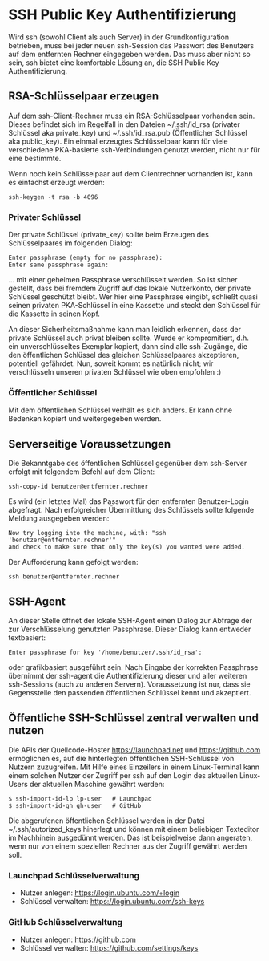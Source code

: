 # SSH Public Key Authentifizierung

Wird ssh (sowohl Client als auch Server) in der Grundkonfiguration betrieben,
muss bei jeder neuen ssh-Session das Passwort des Benutzers auf dem entfernten Rechner eingegeben werden.
Das muss aber nicht so sein, ssh bietet eine komfortable Lösung an, die SSH Public Key Authentifizierung.

## RSA-Schlüsselpaar erzeugen

Auf dem ssh-Client-Rechner muss ein RSA-Schlüsselpaar vorhanden sein.
Dieses befindet sich im Regelfall in den Dateien ~/.ssh/id_rsa (privater Schlüssel aka private_key)
und ~/.ssh/id_rsa.pub (Öffentlicher Schlüssel aka public_key).
Ein einmal erzeugtes Schlüsselpaar kann für viele verschiedene PKA-basierte ssh-Verbindungen genutzt werden,
nicht nur für eine bestimmte.

Wenn noch kein Schlüsselpaar auf dem Clientrechner vorhanden ist, kann es einfachst erzeugt werden:
```
ssh-keygen -t rsa -b 4096
```

### Privater Schlüssel

Der private Schlüssel (private_key) sollte beim Erzeugen des Schlüsselpaares im folgenden Dialog:
```
Enter passphrase (empty for no passphrase):
Enter same passphrase again:
```
... mit einer geheimen Passphrase verschlüsselt werden.
So ist sicher gestellt,
dass bei fremdem Zugriff auf das lokale Nutzerkonto,
der private Schlüssel geschützt bleibt.
Wer hier eine Passphrase eingibt,
schließt quasi seinen privaten PKA-Schlüssel in eine Kassette
und steckt den Schlüssel für die Kassette in seinen Kopf.

An dieser Sicherheitsmaßnahme kann man leidlich erkennen,
dass der private Schlüssel auch privat bleiben sollte.
Wurde er kompromitiert,
d.h. ein unverschlüsseltes Exemplar kopiert,
dann sind alle ssh-Zugänge,
die den öffentlichen Schlüssel des gleichen Schlüsselpaares akzeptieren,
potentiell gefährdet.
Nun, soweit kommt es natürlich nicht;
wir verschlüsseln unseren privaten Schlüssel wie oben empfohlen :)

### Öffentlicher Schlüssel

Mit dem öffentlichen Schlüssel verhält es sich anders.
Er kann ohne Bedenken kopiert und weitergegeben werden.

## Serverseitige Voraussetzungen

Die Bekanntgabe des öffentlichen Schlüssel gegenüber dem ssh-Server erfolgt mit folgendem Befehl auf dem Client:
```
ssh-copy-id benutzer@entfernter.rechner
```
Es wird (ein letztes Mal) das Passwort für den entfernten Benutzer-Login abgefragt.
Nach erfolgreicher Übermittlung des Schlüssels sollte folgende Meldung ausgegeben werden:
```
Now try logging into the machine, with: "ssh 'benutzer@entfernter.rechner'"
and check to make sure that only the key(s) you wanted were added.
```
Der Aufforderung kann gefolgt werden:
```
ssh benutzer@entfernter.rechner
```

## SSH-Agent

An dieser Stelle öffnet der lokale SSH-Agent einen Dialog zur Abfrage der zur Verschlüsselung genutzten Passphrase.
Dieser Dialog kann entweder textbasiert:
```
Enter passphrase for key '/home/benutzer/.ssh/id_rsa':
```
oder grafikbasiert ausgeführt sein.
Nach Eingabe der korrekten Passphrase übernimmt der ssh-agent die Authentifizierung
dieser und aller weiteren ssh-Sessions (auch zu anderen Servern).
Voraussetzung ist nur, dass sie Gegensstelle den passenden öffentlichen Schlüssel kennt und akzeptiert.

## Öffentliche SSH-Schlüssel zentral verwalten und nutzen

Die APIs der Quellcode-Hoster https://launchpad.net und https://github.com
ermöglichen es, auf die hinterlegten öffentlichen SSH-Schlüssel von Nutzern
zuzugreifen.
Mit Hilfe eines Einzeilers in einem Linux-Terminal kann einem solchen Nutzer
der Zugriff per ssh auf den Login des aktuellen Linux-Users der aktuellen Maschine
gewährt werden:
```
$ ssh-import-id-lp lp-user   # Launchpad
$ ssh-import-id-gh gh-user   # GitHub
```
Die abgerufenen öffentlichen Schlüssel werden in der Datei
~/.ssh/autorized_keys hinerlegt und können mit einem beliebigen Texteditor
im Nachhinein ausgedünnt werden. Das ist beispielweise dann angeraten, wenn
nur von einem speziellen Rechner aus der Zugriff gewährt werden soll.

### Launchpad Schlüsselverwaltung

* Nutzer anlegen:      https://login.ubuntu.com/+login
* Schlüssel verwalten: https://login.ubuntu.com/ssh-keys

### GitHub Schlüsselverwaltung

* Nutzer anlegen:      https://github.com
* Schlüssel verwalten: https://github.com/settings/keys
